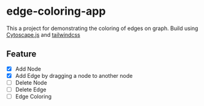 # edge-coloring-app

This a project for demonstrating the coloring of edges on graph. Build using [Cytoscape.js](http://js.cytoscape.org) and [tailwindcss](http://tailwindcss.com)

## Feature  
- [x] Add Node
- [x] Add Edge by dragging a node to another node
- [ ] Delete Node
- [ ] Delete Edge
- [ ] Edge Coloring
